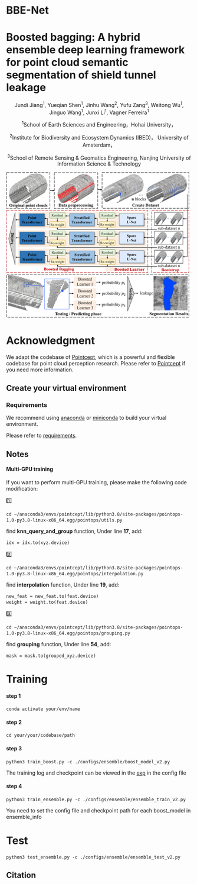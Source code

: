 # BBE-Net

# Boosted bagging: A hybrid ensemble deep learning framework for point cloud semantic segmentation of shield tunnel leakage
<div align="center">
Jundi Jiang</a><sup>1</sup>, Yueqian Shen</a><sup>1</sup>, Jinhu Wang</a><sup>2</sup>, Yufu Zang</a><sup>3</sup>, Weitong Wu</a><sup>1</sup>, Jinguo Wang</a><sup>1</sup>, Junxi Li</a><sup>1</sup>, Vagner Ferreira</a><sup>1</sup>

<div align="center">
  
</a><sup>1</sup>School of Earth Sciences and Engineering，Hohai University， 
  
</a><sup>2</sup>Institute for Biodiversity and Ecosystem Dynamics (IBED)， University of Amsterdam， 

</a><sup>3</sup>School of Remote Sensing & Geomatics Engineering, Nanjing University of Information Science & Technology


![teaser](./doc/BBE-Net.png)

<div align="left">

# Acknowledgment 	
<div align="left">
  
We adapt the codebase of [Pointcept](https://github.com/Pointcept/Pointcept), which  is a powerful and flexible codebase for point cloud perception research. Please refer to [Pointcept](https://github.com/Pointcept/Pointcept) if you need more information.

## Create your virtual environment
### Requirements
<div align="left">

We recommend using [anaconda](https://www.anaconda.com/) or [miniconda](https://docs.anaconda.com/miniconda/) to build your virtual environment.

Please refer to [requirements](./requirements.txt).

## Notes
#### Multi-GPU training

If you want to perform multi-GPU training, please make the following code modification:

:one:

```
cd ~/anaconda3/envs/pointcept/lib/python3.8/site-packages/pointops-1.0-py3.8-linux-x86_64.egg/pointops/utils.py
```
find **knn_query_and_group** function, Under line **17**, add:
```
idx = idx.to(xyz.device)
```
:two:
```
cd ~/anaconda3/envs/pointcept/lib/python3.8/site-packages/pointops-1.0-py3.8-linux-x86_64.egg/pointops/interpolation.py
```
find **interpolation** function, Under line **19**, add:
```
new_feat = new_feat.to(feat.device)
weight = weight.to(feat.device)
```
:three:
```
cd ~/anaconda3/envs/pointcept/lib/python3.8/site-packages/pointops-1.0-py3.8-linux-x86_64.egg/pointops/grouping.py
```
find **grouping** function, Under line **54**, add:
```
mask = mask.to(grouped_xyz.device)
```

# Training
#### step 1
```
conda activate your/env/name
```
#### step 2
```
cd your/your/codebase/path
```
#### step 3
```
python3 train_boost.py -c ./configs/ensemble/boost_model_v2.py
```
The training log and checkpoint can be viewed in the [exp](./exp) in the config file
#### step 4
```
python3 train_ensemble.py -c ./configs/ensemble/ensemble_train_v2.py
```
You need to set the config file and checkpoint path for each boost_model in ensemble_info

# Test
```
python3 test_ensemble.py -c ./configs/ensemble/ensemble_test_v2.py
```

## Citation
